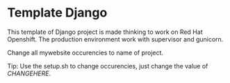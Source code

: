 # Template Django

This template of Django project is made thinking to work on Red Hat Openshift.
The production environment work with supervisor and gunicorn.


Change all mywebsite occurencies to name of project. 

Tip: Use the setup.sh to change occurencies, just change the value of _CHANGEHERE_.